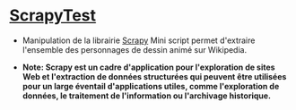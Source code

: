 # [ScrapyTest](https://github.com/flavien-hugs/ScrapyTest)

- Manipulation de la librairie [Scrapy](https://scrapy.org/)
Mini script permet d'extraire l'ensemble des personnages de dessin animé sur Wikipedia.

- __Note: Scrapy est un cadre d'application pour l'exploration de sites Web et l'extraction de données structurées qui peuvent être utilisées pour un large éventail d'applications utiles, comme l'exploration de données, le traitement de l'information ou l'archivage historique.__